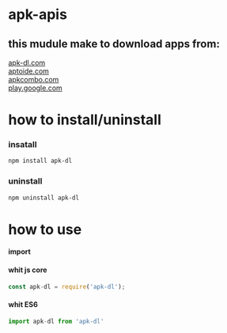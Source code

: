 # apk-apis
## this mudule make to download apps from:
[apk-dl.com](apk-dl.com)<br>
[aptoide.com](aptoide.com)<br>
[apkcombo.com](apkcombo.com)<br>
[play.google.com](play.google.com)<br>

# how to install/uninstall

### insatall
```sh
npm install apk-dl
```

### uninstall
```sh
npm uninstall apk-dl
```
# how to use

#### import
#### whit js core
```js
const apk-dl = require('apk-dl');
```

#### whit ES6 
```js
import apk-dl from 'apk-dl'
```
